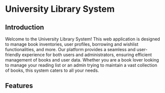 # University Library System

## Introduction

Welcome to the University Library System! This web application is designed to manage book inventories, user profiles, borrowing and wishlist functionalities, and more. Our platform provides a seamless and user-friendly experience for both users and administrators, ensuring efficient management of books and user data. Whether you are a book lover looking to manage your reading list or an admin trying to maintain a vast collection of books, this system caters to all your needs.

## Features
